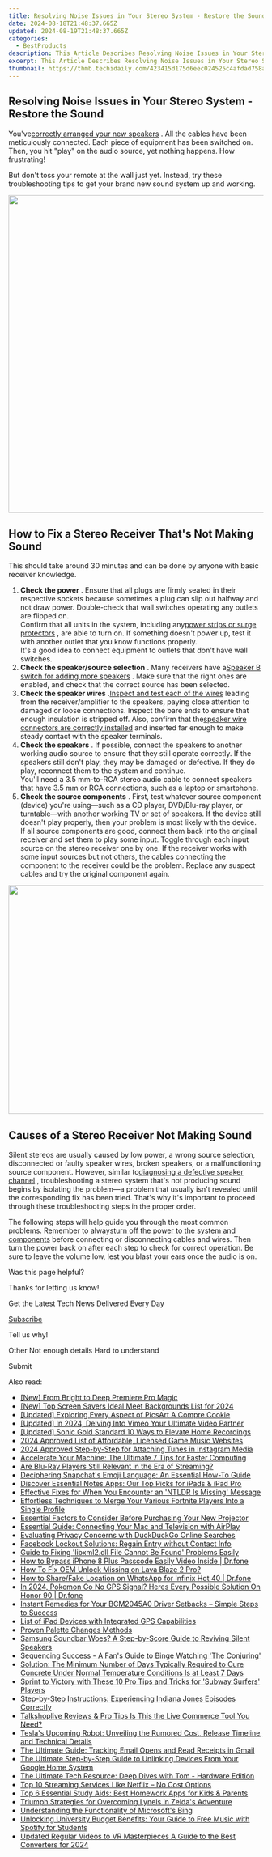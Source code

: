 ```yaml
---
title: Resolving Noise Issues in Your Stereo System - Restore the Sound
date: 2024-08-18T21:48:37.665Z
updated: 2024-08-19T21:48:37.665Z
categories:
  - BestProducts
description: This Article Describes Resolving Noise Issues in Your Stereo System - Restore the Sound
excerpt: This Article Describes Resolving Noise Issues in Your Stereo System - Restore the Sound
thumbnail: https://thmb.techidaily.com/423415d175d6eec024525c4afdad758a2e4f561184514d4182ee660b64af6137.jpg
---
```


## Resolving Noise Issues in Your Stereo System - Restore the Sound
 You've[correctly arranged your new speakers](https://www.lifewire.com/placing-speakers-correctly-3134857) . All the cables have been meticulously connected. Each piece of equipment has been switched on. Then, you hit "play" on the audio source, yet nothing happens. How frustrating!

 But don't toss your remote at the wall just yet. Instead, try these troubleshooting tips to get your brand new sound system up and working.

<!-- affiliate ads begin -->
<a href="https://thefitville.pxf.io/c/5597632/1526796/15852" target="_top" id="1526796"><img src="//a.impactradius-go.com/display-ad/15852-1526796" border="0" alt="" width="1200" height="628"/></a><img height="0" width="0" src="https://imp.pxf.io/i/5597632/1526796/15852" style="position:absolute;visibility:hidden;" border="0" />
<!-- affiliate ads end -->
## How to Fix a Stereo Receiver That's Not Making Sound

 This should take around 30 minutes and can be done by anyone with basic receiver knowledge.

1. **Check the power** . Ensure that all plugs are firmly seated in their respective sockets because sometimes a plug can slip out halfway and not draw power. Double-check that wall switches operating any outlets are flipped on.  
 Confirm that all units in the system, including any[power strips or surge protectors](https://www.lifewire.com/surge-protectors-4145796) , are able to turn on. If something doesn't power up, test it with another outlet that you know functions properly.  
 It's a good idea to connect equipment to outlets that don't have wall switches.
2. **Check the speaker/source selection** . Many receivers have a[Speaker B switch for adding more speakers](https://www.lifewire.com/benefits-of-adding-speakers-using-b-switch-3134657) . Make sure that the right ones are enabled, and check that the correct source has been selected.
3. **Check the speaker wires** .[Inspect and test each of the wires](https://www.lifewire.com/quickly-test-speaker-connections-3135135) leading from the receiver/amplifier to the speakers, paying close attention to damaged or loose connections. Inspect the bare ends to ensure that enough insulation is stripped off. Also, confirm that the[speaker wire connectors are correctly installed](https://www.lifewire.com/choose-different-speakerwire-connectors-4135435) and inserted far enough to make steady contact with the speaker terminals.
4. **Check the speakers** . If possible, connect the speakers to another working audio source to ensure that they still operate correctly. If the speakers still don't play, they may be damaged or defective. If they do play, reconnect them to the system and continue.  
 You'll need a 3.5 mm-to-RCA stereo audio cable to connect speakers that have 3.5 mm or RCA connections, such as a laptop or smartphone.
5. **Check the source components** . First, test whatever source component (device) you're using—such as a CD player, DVD/Blu-ray player, or turntable—with another working TV or set of speakers. If the device still doesn't play properly, then your problem is most likely with the device.  
 If all source components are good, connect them back into the original receiver and set them to play some input. Toggle through each input source on the stereo receiver one by one. If the receiver works with some input sources but not others, the cables connecting the component to the receiver could be the problem. Replace any suspect cables and try the original component again.

<!-- affiliate ads begin -->
<a href="https://ukaidot.sjv.io/c/5597632/1793234/19578" target="_top" id="1793234"><img src="//a.impactradius-go.com/display-ad/19578-1793234" border="0" alt="" width="678" height="452"/></a><img height="0" width="0" src="https://imp.pxf.io/i/5597632/1793234/19578" style="position:absolute;visibility:hidden;" border="0" />
<!-- affiliate ads end -->
## Causes of a Stereo Receiver Not Making Sound

 Silent stereos are usually caused by low power, a wrong source selection, disconnected or faulty speaker wires, broken speakers, or a malfunctioning source component. However, similar to[diagnosing a defective speaker channel](https://www.lifewire.com/troubleshoot-speaker-channel-3135138) , troubleshooting a stereo system that's not producing sound begins by isolating the problem—a problem that usually isn't revealed until the corresponding fix has been tried. That's why it's important to proceed through these troubleshooting steps in the proper order.

 The following steps will help guide you through the most common problems. Remember to always[turn off the power to the system and components](https://www.lifewire.com/reboot-your-stereo-3135144) before connecting or disconnecting cables and wires. Then turn the power back on after each step to check for correct operation. Be sure to leave the volume low, lest you blast your ears once the audio is on.

Was this page helpful?

Thanks for letting us know!

 Get the Latest Tech News Delivered Every Day

[Subscribe](https://www.lifewire.com/#)

Tell us why!

 Other  Not enough details  Hard to understand

 Submit

<ins class="adsbygoogle"
     style="display:block"
     data-ad-format="autorelaxed"
     data-ad-client="ca-pub-7571918770474297"
     data-ad-slot="1223367746"></ins>



<ins class="adsbygoogle"
     style="display:block"
     data-ad-client="ca-pub-7571918770474297"
     data-ad-slot="8358498916"
     data-ad-format="auto"
     data-full-width-responsive="true"></ins>

<span class="atpl-alsoreadstyle">Also read:</span>
<div><ul>
<li><a href="https://some-knowledge.techidaily.com/new-from-bright-to-deep-premiere-pro-magic/"><u>[New] From Bright to Deep  Premiere Pro Magic</u></a></li>
<li><a href="https://digital-screen-recording.techidaily.com/new-top-screen-savers-ideal-meet-backgrounds-list-for-2024/"><u>[New] Top Screen Savers  Ideal Meet Backgrounds List for 2024</u></a></li>
<li><a href="https://fox-http.techidaily.com/updated-exploring-every-aspect-of-picsart-a-compre-cookie/"><u>[Updated] Exploring Every Aspect of PicsArt  A Compre Cookie</u></a></li>
<li><a href="https://vimeo-videos.techidaily.com/updated-in-2024-delving-into-vimeo-your-ultimate-video-partner/"><u>[Updated] In 2024, Delving Into Vimeo  Your Ultimate Video Partner</u></a></li>
<li><a href="https://facebook-record-videos.techidaily.com/updated-sonic-gold-standard-10-ways-to-elevate-home-recordings/"><u>[Updated] Sonic Gold Standard  10 Ways to Elevate Home Recordings</u></a></li>
<li><a href="https://fox-direct.techidaily.com/2024-approved-list-of-affordable-licensed-game-music-websites/"><u>2024 Approved  List of Affordable, Licensed Game Music Websites</u></a></li>
<li><a href="https://instagram-video-recordings.techidaily.com/2024-approved-step-by-step-for-attaching-tunes-in-instagram-media/"><u>2024 Approved  Step-by-Step for Attaching Tunes in Instagram Media</u></a></li>
<li><a href="https://techtrends.techidaily.com/accelerate-your-machine-the-ultimate-7-tips-for-faster-computing/"><u>Accelerate Your Machine: The Ultimate 7 Tips for Faster Computing</u></a></li>
<li><a href="https://techtrends.techidaily.com/are-blu-ray-players-still-relevant-in-the-era-of-streaming/"><u>Are Blu-Ray Players Still Relevant in the Era of Streaming?</u></a></li>
<li><a href="https://techtrends.techidaily.com/deciphering-snapchats-emoji-language-an-essential-how-to-guide/"><u>Deciphering Snapchat's Emoji Language: An Essential How-To Guide</u></a></li>
<li><a href="https://techtrends.techidaily.com/discover-essential-notes-apps-our-top-picks-for-ipads-and-ipad-pro/"><u>Discover Essential Notes Apps: Our Top Picks for iPads & iPad Pro</u></a></li>
<li><a href="https://techtrends.techidaily.com/effective-fixes-for-when-you-encounter-an-ntldr-is-missing-message/"><u>Effective Fixes for When You Encounter an 'NTLDR Is Missing' Message</u></a></li>
<li><a href="https://techtrends.techidaily.com/effortless-techniques-to-merge-your-various-fortnite-players-into-a-single-profile/"><u>Effortless Techniques to Merge Your Various Fortnite Players Into a Single Profile</u></a></li>
<li><a href="https://techtrends.techidaily.com/essential-factors-to-consider-before-purchasing-your-new-projector/"><u>Essential Factors to Consider Before Purchasing Your New Projector</u></a></li>
<li><a href="https://techtrends.techidaily.com/essential-guide-connecting-your-mac-and-television-with-airplay/"><u>Essential Guide: Connecting Your Mac and Television with AirPlay</u></a></li>
<li><a href="https://techtrends.techidaily.com/evaluating-privacy-concerns-with-duckduckgo-online-searches/"><u>Evaluating Privacy Concerns with DuckDuckGo Online Searches</u></a></li>
<li><a href="https://techtrends.techidaily.com/facebook-lockout-solutions-regain-entry-without-contact-info/"><u>Facebook Lockout Solutions: Regain Entry without Contact Info</u></a></li>
<li><a href="https://techtrends.techidaily.com/guide-to-fixing-libxml2dll-file-cannot-be-found-problems-easily/"><u>Guide to Fixing 'libxml2.dll File Cannot Be Found' Problems Easily</u></a></li>
<li><a href="https://iphone-unlock.techidaily.com/how-to-bypass-iphone-8-plus-passcode-easily-video-inside-drfone-by-drfone-ios/"><u>How to Bypass iPhone 8 Plus Passcode Easily Video Inside | Dr.fone</u></a></li>
<li><a href="https://android-unlock.techidaily.com/how-to-fix-oem-unlock-missing-on-lava-blaze-2-pro-by-drfone-android/"><u>How To Fix OEM Unlock Missing on Lava Blaze 2 Pro?</u></a></li>
<li><a href="https://location-social.techidaily.com/how-to-sharefake-location-on-whatsapp-for-infinix-hot-40-drfone-by-drfone-virtual-android/"><u>How to Share/Fake Location on WhatsApp for Infinix Hot 40 | Dr.fone</u></a></li>
<li><a href="https://pokemon-go-android.techidaily.com/in-2024-pokemon-go-no-gps-signal-heres-every-possible-solution-on-honor-90-drfone-by-drfone-virtual-android/"><u>In 2024, Pokemon Go No GPS Signal? Heres Every Possible Solution On Honor 90 | Dr.fone</u></a></li>
<li><a href="https://win-dash.techidaily.com/instant-remedies-for-your-bcm2045a0-driver-setbacks-simple-steps-to-success/"><u>Instant Remedies for Your BCM2045A0 Driver Setbacks – Simple Steps to Success</u></a></li>
<li><a href="https://techtrends.techidaily.com/list-of-ipad-devices-with-integrated-gps-capabilities/"><u>List of iPad Devices with Integrated GPS Capabilities</u></a></li>
<li><a href="https://extra-information.techidaily.com/proven-palette-changes-methods/"><u>Proven Palette Changes Methods</u></a></li>
<li><a href="https://techtrends.techidaily.com/samsung-soundbar-woes-a-step-by-score-guide-to-reviving-silent-speakers/"><u>Samsung Soundbar Woes? A Step-by-Score Guide to Reviving Silent Speakers</u></a></li>
<li><a href="https://techtrends.techidaily.com/sequencing-success-a-fans-guide-to-binge-watching-the-conjuring/"><u>Sequencing Success - A Fan's Guide to Binge Watching 'The Conjuring'</u></a></li>
<li><a href="https://hardware-help.techidaily.com/solution-the-minimum-number-of-days-typically-required-to-cure-concrete-under-normal-temperature-conditions-is-at-least-7-days/"><u>Solution: The Minimum Number of Days Typically Required to Cure Concrete Under Normal Temperature Conditions Is at Least 7 Days</u></a></li>
<li><a href="https://techtrends.techidaily.com/sprint-to-victory-with-these-10-pro-tips-and-tricks-for-subway-surfers-players/"><u>Sprint to Victory with These 10 Pro Tips and Tricks for 'Subway Surfers' Players</u></a></li>
<li><a href="https://techtrends.techidaily.com/step-by-step-instructions-experiencing-indiana-jones-episodes-correctly/"><u>Step-by-Step Instructions: Experiencing Indiana Jones Episodes Correctly</u></a></li>
<li><a href="https://ai-live-streaming.techidaily.com/talkshoplive-reviews-and-pro-tips-is-this-the-live-commerce-tool-you-need/"><u>Talkshoplive Reviews & Pro Tips Is This the Live Commerce Tool You Need?</u></a></li>
<li><a href="https://techtrends.techidaily.com/teslas-upcoming-robot-unveiling-the-rumored-cost-release-timeline-and-technical-details/"><u>Tesla's Upcoming Robot: Unveiling the Rumored Cost, Release Timeline, and Technical Details</u></a></li>
<li><a href="https://techtrends.techidaily.com/the-ultimate-guide-tracking-email-opens-and-read-receipts-in-gmail/"><u>The Ultimate Guide: Tracking Email Opens and Read Receipts in Gmail</u></a></li>
<li><a href="https://techtrends.techidaily.com/the-ultimate-step-by-step-guide-to-unlinking-devices-from-your-google-home-system/"><u>The Ultimate Step-by-Step Guide to Unlinking Devices From Your Google Home System</u></a></li>
<li><a href="https://hardware-tips.techidaily.com/the-ultimate-tech-resource-deep-dives-with-tom-hardware-edition/"><u>The Ultimate Tech Resource: Deep Dives with Tom - Hardware Edition</u></a></li>
<li><a href="https://techtrends.techidaily.com/top-10-streaming-services-like-netflix-no-cost-options/"><u>Top 10 Streaming Services Like Netflix – No Cost Options</u></a></li>
<li><a href="https://techtrends.techidaily.com/top-6-essential-study-aids-best-homework-apps-for-kids-and-parents/"><u>Top 6 Essential Study Aids: Best Homework Apps for Kids & Parents</u></a></li>
<li><a href="https://techtrends.techidaily.com/triumph-strategies-for-overcoming-lynels-in-zeldas-adventure/"><u>Triumph Strategies for Overcoming Lynels in Zelda's Adventure</u></a></li>
<li><a href="https://techtrends.techidaily.com/understanding-the-functionality-of-microsofts-bing/"><u>Understanding the Functionality of Microsoft's Bing</u></a></li>
<li><a href="https://techtrends.techidaily.com/unlocking-university-budget-benefits-your-guide-to-free-music-with-spotify-for-students/"><u>Unlocking University Budget Benefits: Your Guide to Free Music with Spotify for Students</u></a></li>
<li><a href="https://video-ai-editor.techidaily.com/updated-regular-videos-to-vr-masterpieces-a-guide-to-the-best-converters-for-2024/"><u>Updated Regular Videos to VR Masterpieces A Guide to the Best Converters for 2024</u></a></li>
</ul></div>
